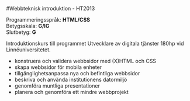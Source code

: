 #Webbteknisk introduktion - HT2013

Programmeringsspråk: <b>HTML/CSS</b><br>
Betygsskala: <b>G/IG</b><br>
Slutbetyg: <b>G</b>

Introduktionskurs till programmet Utvecklare av digitala tjänster 180hp vid Linnéuniversitetet. <br>
- konstruera och validera webbsidor med (X)HTML och CSS
- skapa webbsidor för mobila enheter
- tillgänglighetsanpassa nya och befintliga webbsidor
- beskriva och använda institutionens datormiljö
- genomföra muntliga presentationer
- planera och genomföra ett mindre webbprojekt
